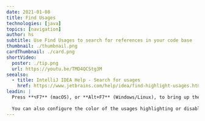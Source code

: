 ```yaml
---
date: 2021-01-08
title: Find Usages
technologies: [java]
topics: [navigation]
author: hs
subtitle: Use Find Usages to search for references in your code base
thumbnail: ./thumbnail.png
cardThumbnail: ./card.png
shortVideo:
  poster: ./tip.png
  url: https://youtu.be/TMD4QCStg3M
seealso:
  - title: IntelliJ IDEA Help - Search for usages
    href: https://www.jetbrains.com/help/idea/find-highlight-usages.html
leadin: |
  Press **⌥F7** (macOS), or **Alt+F7** (Windows/Linux), to bring up the **Find Usages** tool window. You can search a single file, your whole project, or customise the scope. 
 
  You can also configure the color of the usages highlighting or disable the automatic highlighting of usages.
---
```

